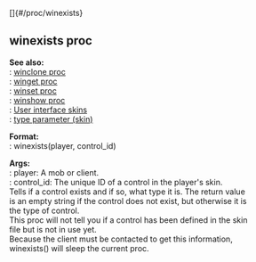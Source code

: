 []{#/proc/winexists}    
## winexists proc    
**See also:**    
:   [winclone proc](/ref/proc/winclone/winclone.md)    
:   [winget proc](/ref/proc/winget/winget.md)    
:   [winset proc](/ref/proc/winset/winset.md)    
:   [winshow proc](/ref/proc/winshow/winshow.md)    
:   [User interface skins](/ref/%7Bskin%7D/%7Bskin%7D.md)    
:   [type parameter (skin)](/ref/%7Bskin%7D/param/type/type.md)    
<!-- -->    
**Format:**    
:   winexists(player, control_id)    
<!-- -->    
**Args:**    
:   player: A mob or client.    
:   control_id: The unique ID of a control in the player\'s skin.    
Tells if a control exists and if so, what type it is. The return value    
is an empty string if the control does not exist, but otherwise it is    
the type of control.    
This proc will not tell you if a control has been defined in the skin    
file but is not in use yet.    
Because the client must be contacted to get this information,    
winexists() will sleep the current proc.  